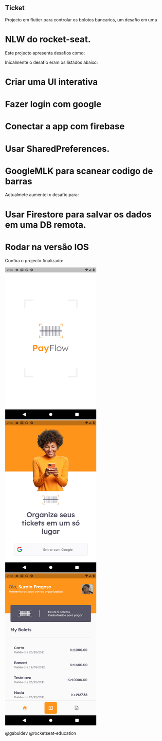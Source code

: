 
## Ticket




Projecto em flutter para controlar os bolotos bancarios,
um desafio em uma 
# NLW do rocket-seat.

Este projecto apresenta desafios como:

Inicalmente o desafio eram os listados abaixo:

# Criar uma UI interativa
# Fazer login com google
# Conectar a app com firebase
# Usar SharedPreferences.
# GoogleMLK para scanear codigo de barras

Actualmete aumentei o desafio para:

# Usar Firestore para salvar os dados em uma DB remota.
# Rodar na versão IOS

Confira o projecto finalizado:

<img src="/screens/splash.png" width="300" height="500"> <img src="/screens/login.png" width="300" height="500"> <img src="/screens/mybolet.png" width="300" height="500"> 


@gabuldev
@rocketseat-education

